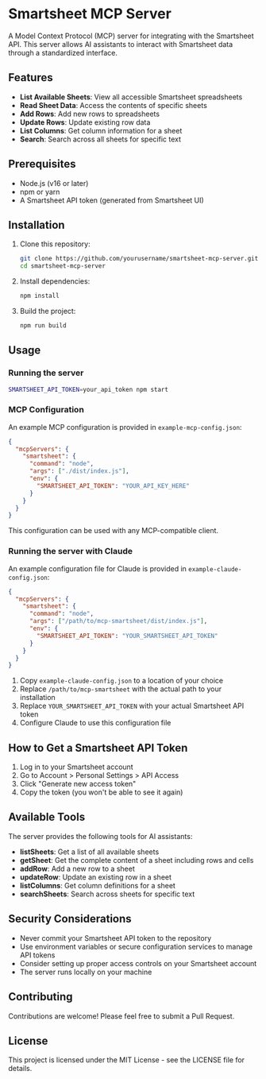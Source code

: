 # Smartsheet MCP Server

A Model Context Protocol (MCP) server for integrating with the Smartsheet API. This server allows AI assistants to interact with Smartsheet data through a standardized interface.

## Features

- **List Available Sheets**: View all accessible Smartsheet spreadsheets
- **Read Sheet Data**: Access the contents of specific sheets
- **Add Rows**: Add new rows to spreadsheets
- **Update Rows**: Update existing row data
- **List Columns**: Get column information for a sheet
- **Search**: Search across all sheets for specific text

## Prerequisites

- Node.js (v16 or later)
- npm or yarn
- A Smartsheet API token (generated from Smartsheet UI)

## Installation

1. Clone this repository:
   ```bash
   git clone https://github.com/yourusername/smartsheet-mcp-server.git
   cd smartsheet-mcp-server
   ```

2. Install dependencies:
   ```bash
   npm install
   ```

3. Build the project:
   ```bash
   npm run build
   ```

## Usage

### Running the server

```bash
SMARTSHEET_API_TOKEN=your_api_token npm start
```

### MCP Configuration

An example MCP configuration is provided in `example-mcp-config.json`:

```json
{
  "mcpServers": {
    "smartsheet": {
      "command": "node",
      "args": ["./dist/index.js"],
      "env": {
        "SMARTSHEET_API_TOKEN": "YOUR_API_KEY_HERE"
      }
    }
  }
}
```

This configuration can be used with any MCP-compatible client.

### Running the server with Claude

An example configuration file for Claude is provided in `example-claude-config.json`:

```json
{
  "mcpServers": {
    "smartsheet": {
      "command": "node",
      "args": ["/path/to/mcp-smartsheet/dist/index.js"],
      "env": {
        "SMARTSHEET_API_TOKEN": "YOUR_SMARTSHEET_API_TOKEN"
      }
    }
  }
}
```

1. Copy `example-claude-config.json` to a location of your choice
2. Replace `/path/to/mcp-smartsheet` with the actual path to your installation
3. Replace `YOUR_SMARTSHEET_API_TOKEN` with your actual Smartsheet API token
4. Configure Claude to use this configuration file

## How to Get a Smartsheet API Token

1. Log in to your Smartsheet account
2. Go to Account > Personal Settings > API Access
3. Click "Generate new access token"
4. Copy the token (you won't be able to see it again)

## Available Tools

The server provides the following tools for AI assistants:

- **listSheets**: Get a list of all available sheets
- **getSheet**: Get the complete content of a sheet including rows and cells
- **addRow**: Add a new row to a sheet
- **updateRow**: Update an existing row in a sheet
- **listColumns**: Get column definitions for a sheet
- **searchSheets**: Search across sheets for specific text

## Security Considerations

- Never commit your Smartsheet API token to the repository
- Use environment variables or secure configuration services to manage API tokens
- Consider setting up proper access controls on your Smartsheet account
- The server runs locally on your machine

## Contributing

Contributions are welcome! Please feel free to submit a Pull Request.

## License

This project is licensed under the MIT License - see the LICENSE file for details.